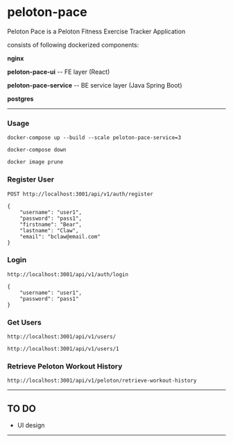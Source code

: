 # peloton-pace

Peloton Pace is a Peloton Fitness Exercise Tracker Application

consists of following dockerized components:

**nginx**

**peloton-pace-ui**  --  FE layer (React)

**peloton-pace-service**  --  BE service layer (Java Spring Boot)

**postgres**

-----------

### Usage

`docker-compose up --build --scale peloton-pace-service=3`

`docker-compose down`

`docker image prune`


### Register User
`POST http://localhost:3001/api/v1/auth/register`
```
{
	"username": "user1",
	"password": "pass1",
	"firstname": "Bear",
	"lastname": "Claw",
	"email": "bclaw@email.com"
}
```

### Login
`http://localhost:3001/api/v1/auth/login`
```
{
	"username": "user1",
	"password": "pass1"
}
```

### Get Users
`http://localhost:3001/api/v1/users/`

`http://localhost:3001/api/v1/users/1`


### Retrieve Peloton Workout History
`http://localhost:3001/api/v1/peloton/retrieve-workout-history`

-----------

## TO DO

* UI design

-----------